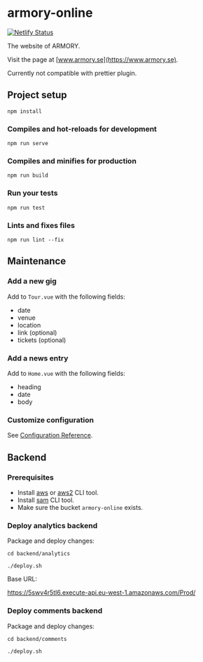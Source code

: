 # armory-online

[![Netlify Status](https://api.netlify.com/api/v1/badges/d48ae8cf-6791-48d7-bace-c2cb06c06780/deploy-status)](https://app.netlify.com/sites/armory417/deploys)

The website of ARMORY.

Visit the page at [www.armory.se](https://www.armory.se).

Currently not compatible with prettier plugin.

## Project setup
```
npm install
```

### Compiles and hot-reloads for development
```
npm run serve
```

### Compiles and minifies for production
```
npm run build
```

### Run your tests
```
npm run test
```

### Lints and fixes files
```
npm run lint --fix
```

## Maintenance

### Add a new gig
Add to `Tour.vue` with the following fields:

* date
* venue
* location
* link (optional)
* tickets (optional)

### Add a news entry
Add to `Home.vue` with the following fields:

* heading
* date
* body

### Customize configuration
See [Configuration Reference](https://cli.vuejs.org/config/).


## Backend

### Prerequisites
* Install [aws](https://docs.aws.amazon.com/cli/latest/userguide/install-cliv1.html) or [aws2](https://docs.aws.amazon.com/cli/latest/userguide/install-cliv2.html) CLI tool.
* Install [sam](https://docs.aws.amazon.com/serverless-application-model/latest/developerguide/serverless-sam-cli-install.html) CLI tool.
* Make sure the bucket `armory-online` exists.

### Deploy analytics backend

Package and deploy changes:

    cd backend/analytics

    ./deploy.sh

Base URL:

https://5swv4r5tl6.execute-api.eu-west-1.amazonaws.com/Prod/

### Deploy comments backend
Package and deploy changes:

    cd backend/comments

    ./deploy.sh
